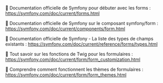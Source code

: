 📖 Documentation officielle de Symfony pour débuter avec les forms : https://symfony.com/doc/current/forms.html

📖 Documentation officielle de Symfony sur le composant symfony/form : https://symfony.com/doc/current/components/form.html

📖 Documentation officielle de Symfony - La liste des types de champs existants : https://symfony.com/doc/current/reference/forms/types.html

📖 Tout savoir sur les fonctions de Twig pour les formulaires : https://symfony.com/doc/current/form/form_customization.html

📖 Comprendre comment fonctionnent les thèmes de formulaires : https://symfony.com/doc/current/form/form_themes.html
